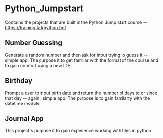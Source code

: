 # Python_Jumpstart
Contains the projects that are built in the Python Jump start course -- https://training.talkpython.fm/

## Number Guessing
Generate a random number and then ask for input trying to guess it -- simple app. The purpose it to get familiar with the format of the course and to gain comfort using a new IDE.

## Birthday
Prompt a user to input birth date and return the number of days to or since that day -- again...simple app. The purpose is to gain familarty with the datetime module

## Journal App
This project's purpose it to gain experience working with files in python
